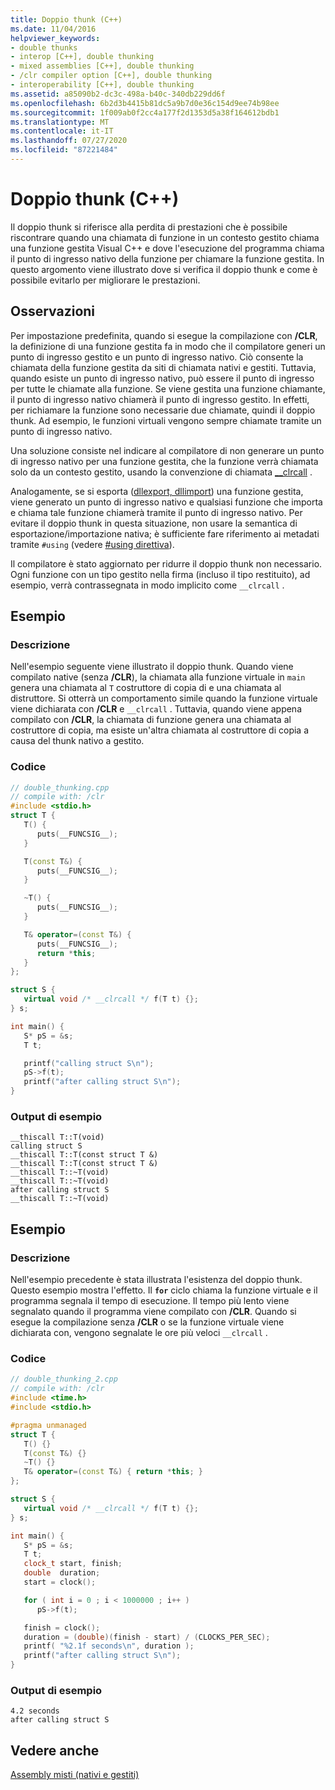 ```yaml
---
title: Doppio thunk (C++)
ms.date: 11/04/2016
helpviewer_keywords:
- double thunks
- interop [C++], double thunking
- mixed assemblies [C++], double thunking
- /clr compiler option [C++], double thunking
- interoperability [C++], double thunking
ms.assetid: a85090b2-dc3c-498a-b40c-340db229dd6f
ms.openlocfilehash: 6b2d3b4415b81dc5a9b7d0e36c154d9ee74b98ee
ms.sourcegitcommit: 1f009ab0f2cc4a177f2d1353d5a38f164612bdb1
ms.translationtype: MT
ms.contentlocale: it-IT
ms.lasthandoff: 07/27/2020
ms.locfileid: "87221484"
---
```

# <a name="double-thunking-c"></a>Doppio thunk (C++)

Il doppio thunk si riferisce alla perdita di prestazioni che è possibile riscontrare quando una chiamata di funzione in un contesto gestito chiama una funzione gestita Visual C++ e dove l'esecuzione del programma chiama il punto di ingresso nativo della funzione per chiamare la funzione gestita. In questo argomento viene illustrato dove si verifica il doppio thunk e come è possibile evitarlo per migliorare le prestazioni.

## <a name="remarks"></a>Osservazioni

Per impostazione predefinita, quando si esegue la compilazione con **/CLR**, la definizione di una funzione gestita fa in modo che il compilatore generi un punto di ingresso gestito e un punto di ingresso nativo. Ciò consente la chiamata della funzione gestita da siti di chiamata nativi e gestiti. Tuttavia, quando esiste un punto di ingresso nativo, può essere il punto di ingresso per tutte le chiamate alla funzione. Se viene gestita una funzione chiamante, il punto di ingresso nativo chiamerà il punto di ingresso gestito. In effetti, per richiamare la funzione sono necessarie due chiamate, quindi il doppio thunk. Ad esempio, le funzioni virtuali vengono sempre chiamate tramite un punto di ingresso nativo.

Una soluzione consiste nel indicare al compilatore di non generare un punto di ingresso nativo per una funzione gestita, che la funzione verrà chiamata solo da un contesto gestito, usando la convenzione di chiamata [__clrcall](../cpp/clrcall.md) .

Analogamente, se si esporta ([dllexport, dllimport](../cpp/dllexport-dllimport.md)) una funzione gestita, viene generato un punto di ingresso nativo e qualsiasi funzione che importa e chiama tale funzione chiamerà tramite il punto di ingresso nativo. Per evitare il doppio thunk in questa situazione, non usare la semantica di esportazione/importazione nativa; è sufficiente fare riferimento ai metadati tramite `#using` (vedere [#using direttiva](../preprocessor/hash-using-directive-cpp.md)).

Il compilatore è stato aggiornato per ridurre il doppio thunk non necessario. Ogni funzione con un tipo gestito nella firma (incluso il tipo restituito), ad esempio, verrà contrassegnata in modo implicito come `__clrcall` .

## <a name="example"></a>Esempio

### <a name="description"></a>Descrizione

Nell'esempio seguente viene illustrato il doppio thunk. Quando viene compilato native (senza **/CLR**), la chiamata alla funzione virtuale in `main` genera una chiamata al `T` costruttore di copia di e una chiamata al distruttore. Si otterrà un comportamento simile quando la funzione virtuale viene dichiarata con **/CLR** e `__clrcall` . Tuttavia, quando viene appena compilato con **/CLR**, la chiamata di funzione genera una chiamata al costruttore di copia, ma esiste un'altra chiamata al costruttore di copia a causa del thunk nativo a gestito.

### <a name="code"></a>Codice

```cpp
// double_thunking.cpp
// compile with: /clr
#include <stdio.h>
struct T {
   T() {
      puts(__FUNCSIG__);
   }

   T(const T&) {
      puts(__FUNCSIG__);
   }

   ~T() {
      puts(__FUNCSIG__);
   }

   T& operator=(const T&) {
      puts(__FUNCSIG__);
      return *this;
   }
};

struct S {
   virtual void /* __clrcall */ f(T t) {};
} s;

int main() {
   S* pS = &s;
   T t;

   printf("calling struct S\n");
   pS->f(t);
   printf("after calling struct S\n");
}
```

### <a name="sample-output"></a>Output di esempio

```
__thiscall T::T(void)
calling struct S
__thiscall T::T(const struct T &)
__thiscall T::T(const struct T &)
__thiscall T::~T(void)
__thiscall T::~T(void)
after calling struct S
__thiscall T::~T(void)
```

## <a name="example"></a>Esempio

### <a name="description"></a>Descrizione

Nell'esempio precedente è stata illustrata l'esistenza del doppio thunk. Questo esempio mostra l'effetto. Il **`for`** ciclo chiama la funzione virtuale e il programma segnala il tempo di esecuzione. Il tempo più lento viene segnalato quando il programma viene compilato con **/CLR**. Quando si esegue la compilazione senza **/CLR** o se la funzione virtuale viene dichiarata con, vengono segnalate le ore più veloci `__clrcall` .

### <a name="code"></a>Codice

```cpp
// double_thunking_2.cpp
// compile with: /clr
#include <time.h>
#include <stdio.h>

#pragma unmanaged
struct T {
   T() {}
   T(const T&) {}
   ~T() {}
   T& operator=(const T&) { return *this; }
};

struct S {
   virtual void /* __clrcall */ f(T t) {};
} s;

int main() {
   S* pS = &s;
   T t;
   clock_t start, finish;
   double  duration;
   start = clock();

   for ( int i = 0 ; i < 1000000 ; i++ )
      pS->f(t);

   finish = clock();
   duration = (double)(finish - start) / (CLOCKS_PER_SEC);
   printf( "%2.1f seconds\n", duration );
   printf("after calling struct S\n");
}
```

### <a name="sample-output"></a>Output di esempio

```
4.2 seconds
after calling struct S
```

## <a name="see-also"></a>Vedere anche

[Assembly misti (nativi e gestiti)](../dotnet/mixed-native-and-managed-assemblies.md)
